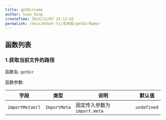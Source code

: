```yaml
---
title: getDirname
author: huan_kong
createTime: 2023/12/07 22:12:43
permalink: /docs/kkbot-ts/支持库/getDirName/
---
```


## 函数列表

### 1.获取当前文件的路径

函数名: `getDir`

函数参数:

| 字段            | 类型         | 说明                         | 默认值      |
| --------------- | ------------ | ---------------------------- | ----------- |
| `importMetaUrl` | `ImportMeta` | 固定传入参数为 `import.meta` | `undefined` |
